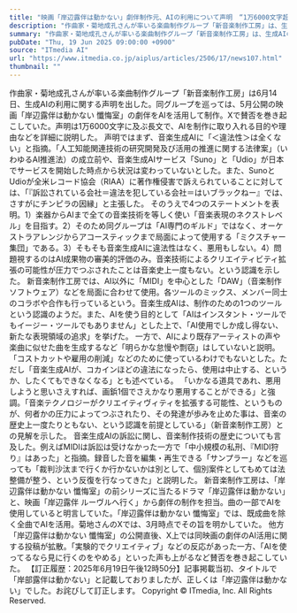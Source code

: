 ```yaml
---
title: "映画「岸辺露伴は動かない」劇伴制作元、AIの利用について声明　“1万6000文字超”で訴えた、AIを使う理由は？"
description: "作曲家・菊地成孔さんが率いる楽曲制作グループ「新音楽制作工房」は、生成AIの利用に関する声明を出した。同グループを巡っては、映画「岸辺露伴は動かない 懺悔室」の劇伴をAIを活用して制作。Xで賛否を巻き起こしていた。"
summary: "作曲家・菊地成孔さんが率いる楽曲制作グループ「新音楽制作工房」は、生成AIの利用に関する声明を出した。同グループを巡っては、映画「岸辺露伴は動かない 懺悔室」の劇伴をAIを活用して制作。Xで賛否を巻き起こしていた。"
pubDate: "Thu, 19 Jun 2025 09:00:00 +0900"
source: "ITmedia AI"
url: "https://www.itmedia.co.jp/aiplus/articles/2506/17/news107.html"
thumbnail: ""
---
```


作曲家・菊地成孔さんが率いる楽曲制作グループ「新音楽制作工房」は6月14日、生成AIの利用に関する声明を出した。同グループを巡っては、5月公開の映画「岸辺露伴は動かない 懺悔室」の劇伴をAIを活用して制作。Xで賛否を巻き起こしていた。声明は1万6000文字に及ぶ長文で、AIを制作に取り入れる目的や理由などを詳細に説明した。
声明ではまず、音楽生成AIに「＜違法性＞は全くない」と指摘。「人工知能関連技術の研究開発及び活用の推進に関する法律案」（いわゆるAI推進法）の成立前や、音楽生成AIサービス「Suno」と「Udio」が日本でサービスを開始した時点から状況は変わっていないとした。また、SunoとUdioが全米レコード協会（RIAA）に著作権侵害で訴えられていることに対しては、「『訴訟されている会社＝違法を犯している会社＝はいブラックねー』では、さすがにチンピラの因縁」と主張した。
そのうえで4つのステートメントを表明。1）楽器からAIまで全ての音楽技術を等しく使い「音楽表現のネクストレベル」を目指す。2）そのため同グループは「AI専門のギルド」ではなく、オーケストラアレンジからアコースティックまで局面によって使用する「ミクスチャー集団」である。3）そもそも音楽生成AIに違法性はなく、悪用もしない。4）問題視するのはAI成果物の審美的評価のみ。音楽技術によるクリエイティビティ拡張の可能性が圧力でつぶされたことは音楽史上一度もない。という認識を示した。
新音楽制作工房では、AI以外に「MIDI」を中心とした「DAW」（音楽制作ソフトウェア）などを局面に合わせて使用。各ツールのミックス、メンバー同士のコラボや合作も行っているという。音楽生成AIは、制作のための1つのツールという認識のようだ。また、AIを使う目的として「AIはインスタント・ツールでもイージー・ツールでもありません」とした上で、「AI使用でしか成し得ない、新たな表現領域の追求」を挙げた。
一方で、AIにより既存アーティストの声や楽曲に似せた曲を生成するなど「明らかな怠慢や剽窃」はしていないと説明。「コストカットや雇用の削減」などのために使っているわけでもないとした。ただし「音楽生成AIが、コカインほどの違法になったら、使用は中止する、というか、したくてもできなくなる」とも述べている。
「いかなる道具であれ、悪用しようと思いさえすれば、画鋲1個でさえかなり悪用することができる」と強調。「音楽テクノロジーがクリエイティヴィティを拡張する可能性、というものが、何者かの圧力によってつぶされたり、その発達が歩みを止めた事は、音楽の歴史上一度たりともない、という認識を前提としている」（新音楽制作工房）との見解を示した。
音楽生成AIの訴訟に関し、音楽制作技術の歴史についても言及した。例えばMIDIは訴訟は受けなかった一方で「中小規模の私刑、『MIDI狩り』はあった」と指摘。録音した音を編集・再生できる「サンプラー」などを巡っても「裁判沙汰まで行くか行かないかは別として、個別案件としてもめては法整備が整う、という反復を行なってきた」と説明した。
新音楽制作工房は、「岸辺露伴は動かない 懺悔室」の前シリーズに当たるドラマ「岸辺露伴は動かない」と、映画「岸辺露伴 ルーヴルへ行く」から劇伴の制作を担当。曲の一部でAIを使用していると明言していた。「岸辺露伴は動かない 懺悔室」では、既成曲を除く全曲でAIを活用。菊地さんのXでは、3月時点でその旨を明かしていた。
他方「岸辺露伴は動かない 懺悔室」の公開直後、X上では同映画の劇伴のAI活用に関する投稿が拡散。「実験的でクリエイティブ」などの反応があった一方、「AIを使ってるなら見に行くのをやめる」といった声も上がるなど賛否を巻き起こしていた。
【訂正履歴：2025年6月19日午後12時50分】記事掲載当初、タイトルで「岸部露伴は動かない」と記載しておりましたが、正しくは「岸辺露伴は動かない」でした。お詫びして訂正します。
Copyright © ITmedia, Inc. All Rights Reserved.